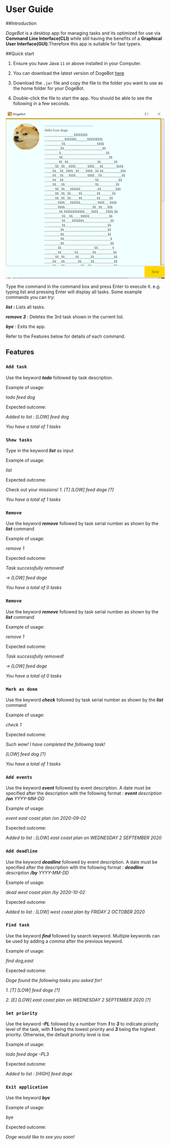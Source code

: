 # User Guide

##Introduction

_DogeBot_ is a desktop app for managing tasks and its optimized for use via **Command Line Interface(CLI)** while
still having the benefits of a **Graphical User Interface(GUI)**.Therefore this app is suitable for fast typers.

##Quick start

1. Ensure you have Java `11` or above installed in your Computer.

2. You can download the latest version of DogeBot [here](https://github.com/davidcaiqifan/ip/releases/tag/Level8)

3. Download the `.jar` file and copy the file to the folder you want to use as the home folder for your DogeBot.

4. Double-click the file to start the app. You should be able to see the following in a few seconds.

![Image of DogeBot](./Ui.png)

Type the command in the command box and press Enter to execute it. e.g. typing list and pressing Enter will display all tasks.
Some example commands you can try:

_**list :**_ Lists all tasks.

_**remove 3**_ : Deletes the 3rd task shown in the current list.

**_bye_** : Exits the app.

Refer to the Features below for details of each command.
## Features 


### `Add task` 

Use the keyword **_todo_** followed by task description.

Example of usage: 

_todo feed dog_

Expected outcome:

_Added to list : [LOW] feed dog_

_You have a total of 1 tasks_

### `Show tasks` 

Type in the keyword **_list_** as input

Example of usage: 

_list_

Expected outcome:

Check out your missions!
_1.  [T] [LOW] feed doge [?]_

_You have a total of 1 tasks_

### `Remove` 

Use the keyword **_remove_** followed by task serial number as
shown by the **_list_** command

Example of usage: 

_remove 1_

Expected outcome:

_Task successfully removed!_

_-> [LOW] feed doge_

_You have a total of 0 tasks_

### `Remove` 

Use the keyword **_remove_** followed by task serial number as
shown by the **_list_** command

Example of usage: 

_remove 1_

Expected outcome:

_Task successfully removed!_

_-> [LOW] feed doge_

_You have a total of 0 tasks_

### `Mark as done` 

Use the keyword **_check_** followed by task serial number as
shown by the **_list_** command

Example of usage: 

_check 1_

Expected outcome:

_Such wow! I have completed the following task!_

_[LOW] feed dog [?]_

_You have a total of 1 tasks_

### `Add events` 

Use the keyword **_event_** followed by event description.
A date must be specified after the description with the
following format : **_event_** _description_ **_/on_** _YYYY-MM-DD_

Example of usage: 

_event east coast plan /on 2020-09-02_

Expected outcome:

_Added to list : [LOW] east coast plan on WEDNESDAY 2 SEPTEMBER 2020_

### `Add deadline` 

Use the keyword **_deadline_** followed by event description.
A date must be specified after the description with the
following format : **_deadline_** _description_ **_/by_** _YYYY-MM-DD_

Example of usage: 

_dead west coast plan /by 2020-10-02_

Expected outcome:

_Added to list : [LOW] west coast plan by FRIDAY 2 OCTOBER 2020_

### `Find task` 

Use the keyword **_find_** followed by search keyword.
Multiple keywords can be used by adding a _comma_ after the previous keyword.

Example of usage: 

_find dog,east_

Expected outcome:

_Doge found the following tasks you asked for!_

 _1.  [T] [LOW] feed doge [?]_
 
 _2.  [E] [LOW] east coast plan on WEDNESDAY 2 SEPTEMBER 2020 [?]_

### `Set priority` 

Use the keyword **_-PL_** followed by a number from _**1**_ to _**3**_ to indicate 
priority level of the task, with _**1**_ being the lowest priority and _**3**_ being the highest priority.
Otherwise, the default priority level is _low._

Example of usage: 

_todo feed doge -PL3_

Expected outcome:

_Added to list : [HIGH] feed doge_ 

### `Exit application` 

Use the keyword **_bye_** 

Example of usage: 

_bye_

Expected outcome:

_Doge would like to see you soon!_ 